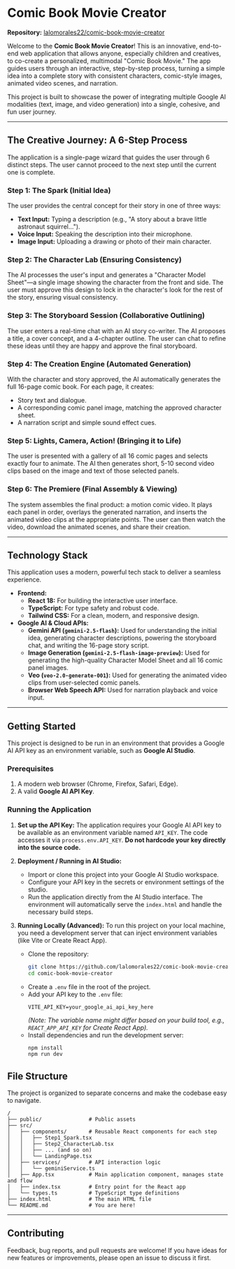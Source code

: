 # Comic Book Movie Creator

**Repository:** [lalomorales22/comic-book-movie-creator](https://github.com/lalomorales22/comic-book-movie-creator)

Welcome to the **Comic Book Movie Creator**! This is an innovative, end-to-end web application that allows anyone, especially children and creatives, to co-create a personalized, multimodal "Comic Book Movie." The app guides users through an interactive, step-by-step process, turning a simple idea into a complete story with consistent characters, comic-style images, animated video scenes, and narration.

This project is built to showcase the power of integrating multiple Google AI modalities (text, image, and video generation) into a single, cohesive, and fun user journey.

 <!-- It's a good practice to add a real screenshot here -->

---

## The Creative Journey: A 6-Step Process

The application is a single-page wizard that guides the user through 6 distinct steps. The user cannot proceed to the next step until the current one is complete.

### Step 1: The Spark (Initial Idea)
The user provides the central concept for their story in one of three ways:
-   **Text Input:** Typing a description (e.g., "A story about a brave little astronaut squirrel...").
-   **Voice Input:** Speaking the description into their microphone.
-   **Image Input:** Uploading a drawing or photo of their main character.

### Step 2: The Character Lab (Ensuring Consistency)
The AI processes the user's input and generates a "Character Model Sheet"—a single image showing the character from the front and side. The user must approve this design to lock in the character's look for the rest of the story, ensuring visual consistency.

### Step 3: The Storyboard Session (Collaborative Outlining)
The user enters a real-time chat with an AI story co-writer. The AI proposes a title, a cover concept, and a 4-chapter outline. The user can chat to refine these ideas until they are happy and approve the final storyboard.

### Step 4: The Creation Engine (Automated Generation)
With the character and story approved, the AI automatically generates the full 16-page comic book. For each page, it creates:
-   Story text and dialogue.
-   A corresponding comic panel image, matching the approved character sheet.
-   A narration script and simple sound effect cues.

### Step 5: Lights, Camera, Action! (Bringing it to Life)
The user is presented with a gallery of all 16 comic pages and selects exactly four to animate. The AI then generates short, 5-10 second video clips based on the image and text of those selected panels.

### Step 6: The Premiere (Final Assembly & Viewing)
The system assembles the final product: a motion comic video. It plays each panel in order, overlays the generated narration, and inserts the animated video clips at the appropriate points. The user can then watch the video, download the animated scenes, and share their creation.

---

## Technology Stack

This application uses a modern, powerful tech stack to deliver a seamless experience.

-   **Frontend:**
    -   **React 18:** For building the interactive user interface.
    -   **TypeScript:** For type safety and robust code.
    -   **Tailwind CSS:** For a clean, modern, and responsive design.
-   **Google AI & Cloud APIs:**
    -   **Gemini API (`gemini-2.5-flash`):** Used for understanding the initial idea, generating character descriptions, powering the storyboard chat, and writing the 16-page story script.
    -   **Image Generation (`gemini-2.5-flash-image-preview`):** Used for generating the high-quality Character Model Sheet and all 16 comic panel images.
    -   **Veo (`veo-2.0-generate-001`):** Used for generating the animated video clips from user-selected comic panels.
    -   **Browser Web Speech API:** Used for narration playback and voice input.

---

## Getting Started

This project is designed to be run in an environment that provides a Google AI API key as an environment variable, such as **Google AI Studio**.

### Prerequisites
1.  A modern web browser (Chrome, Firefox, Safari, Edge).
2.  A valid **Google AI API Key**.

### Running the Application

1.  **Set up the API Key:**
    The application requires your Google AI API key to be available as an environment variable named `API_KEY`. The code accesses it via `process.env.API_KEY`. **Do not hardcode your key directly into the source code.**

2.  **Deployment / Running in AI Studio:**
    -   Import or clone this project into your Google AI Studio workspace.
    -   Configure your API key in the secrets or environment settings of the studio.
    -   Run the application directly from the AI Studio interface. The environment will automatically serve the `index.html` and handle the necessary build steps.

3.  **Running Locally (Advanced):**
    To run this project on your local machine, you need a development server that can inject environment variables (like Vite or Create React App).
    -   Clone the repository:
        ```bash
        git clone https://github.com/lalomorales22/comic-book-movie-creator.git
        cd comic-book-movie-creator
        ```
    -   Create a `.env` file in the root of the project.
    -   Add your API key to the `.env` file:
        ```
        VITE_API_KEY=your_google_ai_api_key_here
        ```
        *(Note: The variable name might differ based on your build tool, e.g., `REACT_APP_API_KEY` for Create React App).*
    -   Install dependencies and run the development server:
        ```bash
        npm install
        npm run dev
        ```

## File Structure

The project is organized to separate concerns and make the codebase easy to navigate.

```
/
├── public/               # Public assets
├── src/
│   ├── components/       # Reusable React components for each step
│   │   ├── Step1_Spark.tsx
│   │   ├── Step2_CharacterLab.tsx
│   │   ├── ... (and so on)
│   │   └── LandingPage.tsx
│   ├── services/         # API interaction logic
│   │   └── geminiService.ts
│   ├── App.tsx           # Main application component, manages state and flow
│   ├── index.tsx         # Entry point for the React app
│   └── types.ts          # TypeScript type definitions
├── index.html            # The main HTML file
└── README.md             # You are here!
```

---

## Contributing

Feedback, bug reports, and pull requests are welcome! If you have ideas for new features or improvements, please open an issue to discuss it first.